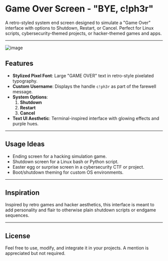 # Game Over Screen - "BYE, c!ph3r"

A retro-styled system end screen designed to simulate a "Game Over" interface with options to Shutdown, Restart, or Cancel. Perfect for Linux scripts, cybersecurity-themed projects, or hacker-themed games and apps.

---

![image](https://github.com/user-attachments/assets/df11a3be-d2da-4de9-99f1-fbd30816abbf)


## Features

- **Stylized Pixel Font**: Large "GAME OVER" text in retro-style pixelated typography.
- **Custom Username**: Displays the handle `c!ph3r` as part of the farewell message.
- **System Options**:
  1. **Shutdown**
  2. **Restart**
  3. **Cancel**
- **Text UI Aesthetic**: Terminal-inspired interface with glowing effects and purple hues.

---

## Usage Ideas

- Ending screen for a hacking simulation game.
- Shutdown screen for a Linux bash or Python script.
- Easter egg or surprise screen in a cybersecurity CTF or project.
- Boot/shutdown theming for custom OS environments.

---

## Inspiration

Inspired by retro games and hacker aesthetics, this interface is meant to add personality and flair to otherwise plain shutdown scripts or endgame sequences.

---

## License

Feel free to use, modify, and integrate it in your projects. A mention is appreciated but not required.

